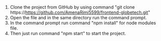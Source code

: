 1. Clone the project from GitHub by using command "git clone https://https://github.com/AmenaRimi5599/frontend-globetech.git"
2. Open the file and in the same directory run the command prompt. 
3. In the command prompt run command "npm install" for node modules file.
4. Then just run command "npm start" to start the project.
